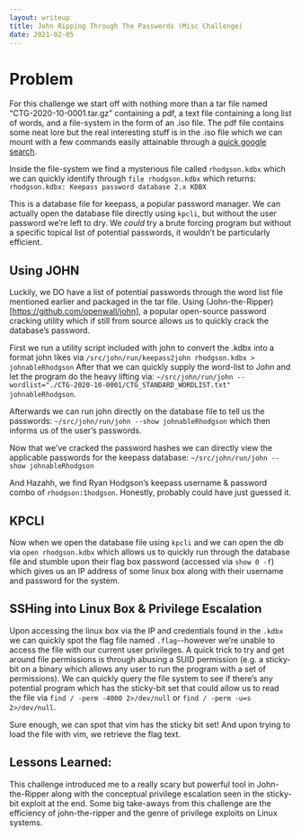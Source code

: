 ```yaml
---
layout: writeup
title: John Ripping Through The Passwords (Misc Challenge)
date: 2021-02-05
---
```

# Problem

For this challenge we start off with nothing more than a tar file named “CTG-2020-10-0001.tar.gz” containing a pdf, a text file containing a long list of words, and a file-system in the form of an .iso file.  The pdf file contains some neat lore but the real interesting stuff is in the .iso file which we can mount with a few commands easily attainable through a [quick google search](https://www.cyberciti.biz/tips/how-to-mount-iso-image-under-linux.html).

Inside the file-system we find a mysterious file called `rhodgson.kdbx` which we can quickly identify through `file rhodgson.kdbx` which returns:
 `rhodgson.kdbx: Keepass password database 2.x KDBX`

This is a database file for keepass, a popular password manager.  We can actually open the database file directly using `kpcli`, but without the user password we’re left to dry.  We *could* try a brute forcing program but without a specific topical list of potential passwords, it wouldn’t be particularly efficient.

## Using JOHN

Luckily, we DO have a list of potential passwords through the word list file mentioned earlier and packaged in the tar file.  Using (John-the-Ripper)[https://github.com/openwall/john], a popular open-source password cracking utility which if still from source allows us to quickly crack the database’s password.

First we run a utility script included with john to convert the .kdbx into a format john likes via `/src/john/run/keepass2john rhodgson.kdbx > johnableRhodgson`  After that we can quickly supply the word-list to John and let the program do the heavy lifting via: `~/src/john/run/john --wordlist="./CTG-2020-10-0001/CTG_STANDARD_WORDLIST.txt" johnableRhodgson`.

Afterwards we can run john directly on the database file to tell us the passwords:
`~/src/john/run/john --show johnableRhodgson` which then informs us of the user’s passwords.

Now that we’ve cracked the password hashes we can directly view the applicable passwords for the keepass database: `~/src/john/run/john --show johnableRhodgson`

And Hazahh, we find Ryan Hodgson’s keepass username & password combo of `rhodgson:1hodgson`.  Honestly, probably could have just guessed it.

## KPCLI

Now when we open the database file using `kpcli` and we can open the db via `open rhodgson.kdbx` which allows us to quickly run through the database file and stumble upon their flag box password (accessed via `show 0 -f`) which gives us an IP address of some linux box along with their username and password for the system.

## SSHing into Linux Box & Privilege Escalation

Upon accessing the linux box via the IP and credentials found in the `.kdbx` we can quickly spot the flag file named `.flag`--however we’re unable to access the file with our current user privileges.  A quick trick to try and get around file permissions is through abusing a SUID permission (e.g. a sticky-bit on a binary which allows any user to run the program with a set of permissions).  We can quickly query the file system to see if there’s any potential program which has the sticky-bit set that could allow us to read the file via `find / -perm -4000 2>/dev/null` or `find / -perm -u=s 2>/dev/null`.

Sure enough, we can spot that vim has the sticky bit set!  And upon trying to load the file with vim, we retrieve the flag text.

## Lessons Learned:

This challenge introduced me to a really scary but powerful tool in John-the-Ripper along with the conceptual privilege escalation seen in the sticky-bit exploit at the end.  Some big take-aways from this challenge are the efficiency of john-the-ripper and the genre of privilege exploits on Linux systems.

